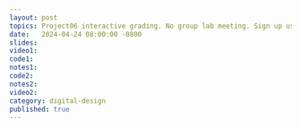 ```yaml
---
layout: post
topics: Project06 interactive grading. No group lab meeting. Sign up using the link in Campus Wire.
date:   2024-04-24 08:00:00 -0800
slides: 
video1: 
code1: 
notes1: 
code2: 
notes2: 
video2: 
category: digital-design
published: true
---
```

